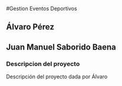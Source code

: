 #Gestion Eventos Deportivos

## Álvaro Pérez
## Juan Manuel Saborido Baena


### **Descripcion del proyecto**
Descripción del proyecto dada por Álvaro
